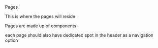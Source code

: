 Pages

This is where the pages will reside

Pages are made up of components

each page should also have dedicated spot in the header as a navigation option